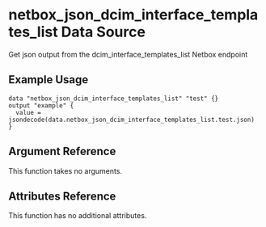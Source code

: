# netbox\_json\_dcim\_interface\_templates\_list Data Source

Get json output from the dcim_interface_templates_list Netbox endpoint

## Example Usage

```hcl
data "netbox_json_dcim_interface_templates_list" "test" {}
output "example" {
  value = jsondecode(data.netbox_json_dcim_interface_templates_list.test.json)
}
```

## Argument Reference

This function takes no arguments.

## Attributes Reference

This function has no additional attributes.

